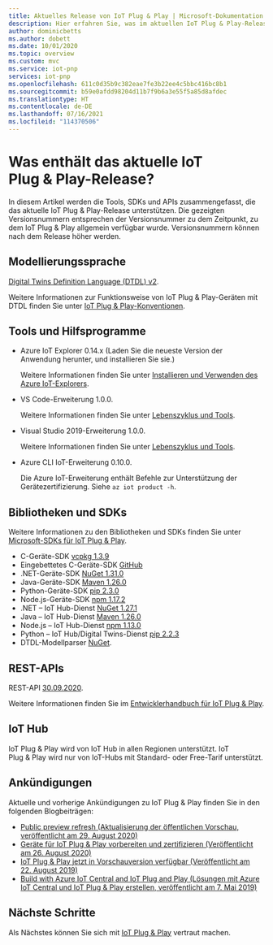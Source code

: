 ```yaml
---
title: Aktuelles Release von IoT Plug & Play | Microsoft-Dokumentation
description: Hier erfahren Sie, was im aktuellen IoT Plug & Play-Release enthalten ist.
author: dominicbetts
ms.author: dobett
ms.date: 10/01/2020
ms.topic: overview
ms.custom: mvc
ms.service: iot-pnp
services: iot-pnp
ms.openlocfilehash: 611c0d35b9c382eae7fe3b22ee4c5bbc416bc8b1
ms.sourcegitcommit: b59e0afdd98204d11b7f9b6a3e55f5a85d8afdec
ms.translationtype: HT
ms.contentlocale: de-DE
ms.lasthandoff: 07/16/2021
ms.locfileid: "114370506"
---
```

# <a name="what-is-in-the-current-iot-plug-and-play-release"></a>Was enthält das aktuelle IoT Plug & Play-Release?

In diesem Artikel werden die Tools, SDKs und APIs zusammengefasst, die das aktuelle IoT Plug & Play-Release unterstützen. Die gezeigten Versionsnummern entsprechen der Versionsnummer zu dem Zeitpunkt, zu dem IoT Plug & Play allgemein verfügbar wurde. Versionsnummern können nach dem Release höher werden.

## <a name="modeling-language"></a>Modellierungssprache

[Digital Twins Definition Language (DTDL) v2](https://github.com/Azure/opendigitaltwins-dtdl).

Weitere Informationen zur Funktionsweise von IoT Plug & Play-Geräten mit DTDL finden Sie unter [IoT Plug & Play-Konventionen](concepts-convention.md).

## <a name="tools-and-utilities"></a>Tools und Hilfsprogramme

- Azure IoT Explorer 0.14.x (Laden Sie die neueste Version der Anwendung herunter, und installieren Sie sie.)

    Weitere Informationen finden Sie unter [Installieren und Verwenden des Azure IoT-Explorers](howto-use-iot-explorer.md).

- VS Code-Erweiterung 1.0.0.

    Weitere Informationen finden Sie unter [Lebenszyklus und Tools](concepts-modeling-guide.md#lifecycle-and-tools).

- Visual Studio 2019-Erweiterung 1.0.0.

    Weitere Informationen finden Sie unter [Lebenszyklus und Tools](concepts-modeling-guide.md#lifecycle-and-tools).

- Azure CLI IoT-Erweiterung 0.10.0.

    Die Azure IoT-Erweiterung enthält Befehle zur Unterstützung der Gerätezertifizierung. Siehe `az iot product -h`.

## <a name="libraries-and-sdks"></a>Bibliotheken und SDKs

Weitere Informationen zu den Bibliotheken und SDKs finden Sie unter [Microsoft-SDKs für IoT Plug & Play](libraries-sdks.md).

- C-Geräte-SDK [vcpkg 1.3.9](https://github.com/Azure/azure-iot-sdk-c/blob/master/doc/setting_up_vcpkg.md)
- Eingebettetes C-Geräte-SDK [GitHub](https://github.com/Azure/azure-sdk-for-c/)
- .NET-Geräte-SDK [NuGet 1.31.0](https://www.nuget.org/packages/Microsoft.Azure.Devices.Client)
- Java-Geräte-SDK [Maven 1.26.0](https://mvnrepository.com/artifact/com.microsoft.azure.sdk.iot/iot-device-client)
- Python-Geräte-SDK [pip 2.3.0](https://pypi.org/project/azure-iot-device/)
- Node.js-Geräte-SDK [npm 1.17.2](https://www.npmjs.com/package/azure-iot-device)
- .NET – IoT Hub-Dienst [NuGet 1.27.1](https://www.nuget.org/packages/Microsoft.Azure.Devices )
- Java – IoT Hub-Dienst [Maven 1.26.0](https://mvnrepository.com/artifact/com.microsoft.azure.sdk.iot/iot-service-client/1.26.0)
- Node.js – IoT Hub-Dienst [npm 1.13.0](https://www.npmjs.com/package/azure-iothub)
- Python – IoT Hub/Digital Twins-Dienst [pip 2.2.3](https://pypi.org/project/azure-iot-hub)
- DTDL-Modellparser [NuGet](https://www.nuget.org/packages/Microsoft.Azure.DigitalTwins.Parser).

## <a name="rest-apis"></a>REST-APIs

REST-API [30.09.2020](/rest/api/iothub).

Weitere Informationen finden Sie im [Entwicklerhandbuch für IoT Plug & Play](concepts-developer-guide-service.md).

## <a name="iot-hub"></a>IoT Hub

IoT Plug & Play wird von IoT Hub in allen Regionen unterstützt. IoT Plug & Play wird nur von IoT-Hubs mit Standard- oder Free-Tarif unterstützt.

## <a name="announcements"></a>Ankündigungen

Aktuelle und vorherige Ankündigungen zu IoT Plug & Play finden Sie in den folgenden Blogbeiträgen:

- [Public preview refresh (Aktualisierung der öffentlichen Vorschau, veröffentlicht am 29. August 2020)](https://techcommunity.microsoft.com/t5/internet-of-things/add-quot-plug-and-play-quot-to-your-iot-solutions/ba-p/1548531)
- [Geräte für IoT Plug & Play vorbereiten und zertifizieren (Veröffentlicht am 26. August 2020)](https://azure.microsoft.com/blog/prepare-and-certify-your-devices-for-iot-plug-and-play/)
- [IoT Plug & Play jetzt in Vorschauversion verfügbar (Veröffentlicht am 22. August 2019)](https://azure.microsoft.com/blog/iot-plug-and-play-is-now-available-in-preview/)
- [Build with Azure IoT Central and IoT Plug and Play (Lösungen mit Azure IoT Central und IoT Plug & Play erstellen, veröffentlicht am 7. Mai 2019)](https://azure.microsoft.com/blog/build-with-azure-iot-central-and-iot-plug-and-play/)

## <a name="next-steps"></a>Nächste Schritte

Als Nächstes können Sie sich mit [IoT Plug & Play](overview-iot-plug-and-play.md) vertraut machen.
